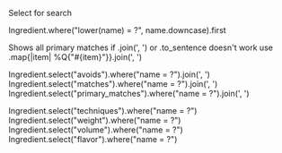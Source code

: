 Select for search

Ingredient.where("lower(name) = ?", name.downcase).first

Shows all primary matches
if .join(', ') or .to_sentence doesn't work use .map{|item| %Q{"#{item}"}}.join(', ')

Ingredient.select("avoids").where("name = ?").join(', ')
Ingredient.select("matches").where("name = ?").join(', ')
Ingredient.select("primary_matches").where("name = ?").join(', ')

Ingredient.select("techniques").where("name = ?")
Ingredient.select("weight").where("name = ?")
Ingredient.select("volume").where("name = ?")
Ingredient.select("flavor").where("name = ?")
